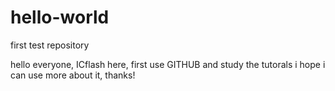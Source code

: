 # hello-world
first test repository

hello everyone,
ICflash here, first use GITHUB and study the tutorals
i hope i can use more about it, thanks!
